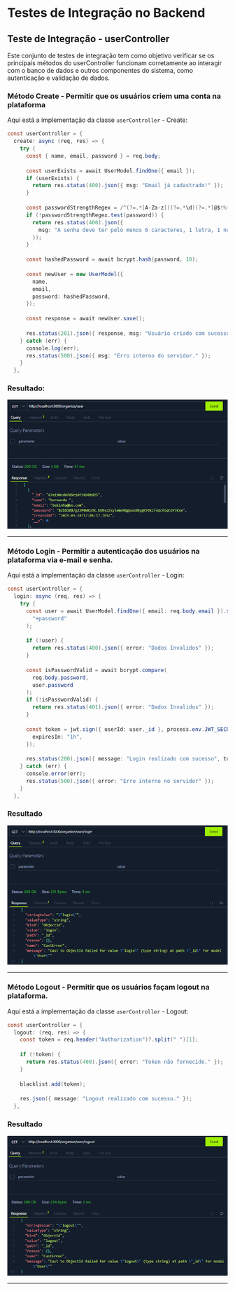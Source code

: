 # Testes de Integração no Backend

## Teste de Integração - userController

Este conjunto de testes de integração tem como objetivo verificar se os principais métodos do userController funcionam corretamente ao interagir com o banco de dados e outros componentes do sistema, como autenticação e validação de dados.

### Método Create - Permitir que os usuários criem uma conta na plataforma

Aqui está a implementação da classe `userController` - Create:

```csharp
const userController = {
  create: async (req, res) => {
    try {
      const { name, email, password } = req.body;

      const userExists = await UserModel.findOne({ email });
      if (userExists) {
        return res.status(400).json({ msg: "Email já cadastrado!" });
      }

      const passwordStrengthRegex = /^(?=.*[A-Za-z])(?=.*\d)(?=.*[@$!%*?&])[A-Za-z\d@$!%*?&]{6,}$/;
      if (!passwordStrengthRegex.test(password)) {
        return res.status(400).json({
          msg: "A senha deve ter pelo menos 6 caracteres, 1 letra, 1 número e 1 caractere especial",
        });
      }

      const hashedPassword = await bcrypt.hash(password, 10);

      const newUser = new UserModel({
        name,
        email,
        password: hashedPassword,
      });

      const response = await newUser.save();

      res.status(201).json({ response, msg: "Usuário criado com sucesso!" });
    } catch (err) {
      console.log(err);
      res.status(500).json({ msg: "Erro interno do servidor." });
    }
  },
```

### Resultado:

![Create](img/img_doc09/create.png)

---

### Método Login - Permitir a autenticação dos usuários na plataforma via e-mail e senha.

Aqui está a implementação da classe `userController` - Login:

```csharp
const userController = {
  login: async (req, res) => {
    try {
      const user = await UserModel.findOne({ email: req.body.email }).select(
        "+password"
      );

      if (!user) {
        return res.status(400).json({ error: "Dados Invalidos" });
      }

      const isPasswordValid = await bcrypt.compare(
        req.body.password,
        user.password
      );
      if (!isPasswordValid) {
        return res.status(401).json({ error: "Dados Invalidos" });
      }

      const token = jwt.sign({ userId: user._id }, process.env.JWT_SECRET, {
        expiresIn: "1h",
      });

      res.status(200).json({ message: "Login realizado com sucesso", token });
    } catch (err) {
      console.error(err);
      res.status(500).json({ error: "Erro interno no servidor" });
    }
  },
```

### Resultado

![Create](img/img_doc09/login.png)

---

### Método Logout - Permitir que os usuários façam logout na plataforma.

Aqui está a implementação da classe `userController` - Logout:

```csharp
const userController = {
  logout: (req, res) => {
    const token = req.header("Authorization")?.split(" ")[1];

    if (!token) {
      return res.status(400).json({ error: "Token não fornecido." });
    }

    blacklist.add(token);

    res.json({ message: "Logout realizado com sucesso." });
  },
```

### Resultado

![Create](img/img_doc09/logout.png)

---
